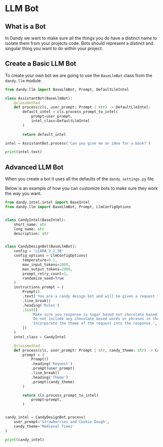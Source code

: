 # LLM Bot

## What is a Bot

In Dandy we want to make sure all the things you do have a distinct name to isolate them from your projects code.
Bots should represent a distinct and singular thing you want to do within your project.

## Create a Basic LLM Bot

To create your own bot we are going to use the `BaseLlmBot` class from the `dandy.llm` module.

```python exec="True" source="above" source="material-block" session="llm_bot"
from dandy.llm import BaseLlmBot, Prompt, DefaultLlmIntel

class AssistantBot(BaseLlmBot):
    @classmethod
    def process(cls, user_prompt: Prompt | str) -> DefaultLlmIntel:
        default_intel = cls.process_prompt_to_intel(
            prompt=user_prompt,
            intel_class=DefaultLlmIntel
        )
        
        return default_intel

intel = AssistantBot.process('Can you give me an idea for a book?')

print(intel.text)
```

## Advanced LLM Bot

When you create a bot it uses all the defaults of the `dandy_settings.py` file.

Below is an example of how you can customize bots to make sure they work the way you want.

```python exec="True" source="above" source="material-block" session="llm_bot"
from dandy.intel.intel import BaseIntel
from dandy.llm import BaseLlmBot, Prompt, LlmConfigOptions


class CandyIntel(BaseIntel):
    short_name: str
    long_name: str
    description: str


class CandyDesignBot(BaseLlmBot):
    config = 'LLAMA_3_2_3B'
    config_options = LlmConfigOptions(
        temperature=0.1,
        max_input_tokens=2000,
        max_output_tokens=2000,
        prompt_retry_count=3,
        randomize_seed=True
    )
    instructions_prompt = (
        Prompt()
        .text('You are a candy design bot and will be given a request to make a new type of candy.')
        .line_break()
        .heading('Rules')
        .list([
            'Make sure you response is sugar based not chocolate based.',
            'Do not include any chocolate based words or phrases in the response.',
            'Incorporate the theme of the request into the response.',
        ])
    )
    intel_class = CandyIntel

    @classmethod
    def process(cls, user_prompt: Prompt | str, candy_theme: str) -> CandyIntel:
        prompt = (
            Prompt()
            .heading('Request')
            .prompt(user_prompt)
            .line_break()
            .heading('Theme')
            .prompt(candy_theme)
        )

        return cls.process_prompt_to_intel(
            prompt=prompt,
        )


candy_intel = CandyDesignBot.process(
    user_prompt='Strawberries and Cookie Dough',
    candy_theme='Medieval Times'
)

print(candy_intel)
```

